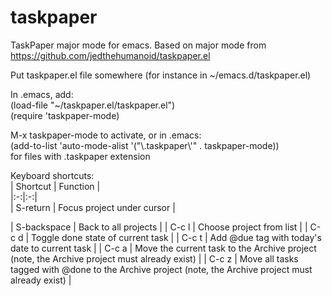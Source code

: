 taskpaper
=========

TaskPaper major mode for emacs.  Based on major mode from https://github.com/jedthehumanoid/taskpaper.el

Put taskpaper.el file somewhere (for instance in ~/emacs.d/taskpaper.el)

In .emacs, add:  
   (load-file "~/taskpaper.el/taskpaper.el")  
   (require 'taskpaper-mode)

M-x taskpaper-mode to activate, or in .emacs:  
   (add-to-list 'auto-mode-alist '("\\.taskpaper\\'" . taskpaper-mode))  
for files with .taskpaper extension

   Keyboard shortcuts:  
| Shortcut  | Function  |  
|:-:|:-:|  
| S-return  | Focus project under cursor  |  


| S-backspace  | Back to all projects  |
| C-c l  | Choose project from list  |
| C-c d  | Toggle done state of current task  |
| C-c t  | Add @due tag with today's date to current task  |
| C-c a  | Move the current task to the Archive project (note, the Archive project must already exist)  |
| C-c z  | Move all tasks tagged with @done to the Archive project (note, the Archive project must already exist)  |